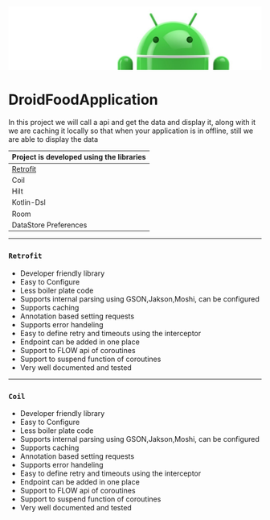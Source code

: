 ![Banner](images/Logo-new.png)

# DroidFoodApplication
In this project we will call a api and get the data and display it, along with it we are caching it locally so that when your application is in offline, still we are able to display the data

| **Project is developed using the libraries** |
| --- |
| [Retrofit](https://github.com/devrath/DroidFoodApplication/blob/main/README.md#retrofit)|
| Coil |
| Hilt |
| Kotlin-Dsl |
| Room |
| DataStore Preferences |


---
### ``Retrofit``

* Developer friendly library
* Easy to Configure
* Less boiler plate code
* Supports internal parsing using GSON,Jakson,Moshi, can be configured
* Supports caching
* Annotation based setting requests
* Supports error handeling
* Easy to define retry and timeouts using the interceptor
* Endpoint can be added in one place
* Support to FLOW api of coroutines
* Support to suspend function of coroutines
* Very well documented and tested

---
### ``Coil``

* Developer friendly library
* Easy to Configure
* Less boiler plate code
* Supports internal parsing using GSON,Jakson,Moshi, can be configured
* Supports caching
* Annotation based setting requests
* Supports error handeling
* Easy to define retry and timeouts using the interceptor
* Endpoint can be added in one place
* Support to FLOW api of coroutines
* Support to suspend function of coroutines
* Very well documented and tested
